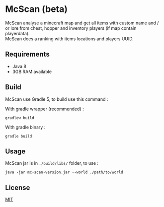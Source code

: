 # McScan (beta)

McScan analyse a minecraft map and get all items with custom name and / or lore 
from chest, hopper and inventory players (if map contain playerdata).  
McScan does a ranking with items locations and players UUID.

## Requirements

- Java 8  
- 3GB RAM available

## Build

McScan use Gradle 5, to build use this command :

With gradle wrapper (recommended) :  

    gradlew build

With gradle binary :  

    gradle build

## Usage

McScan jar is in `./build/libs/` folder, to use :

    java -jar mc-scan-version.jar --world ./path/to/world
    
## License

[MIT](LICENSE)